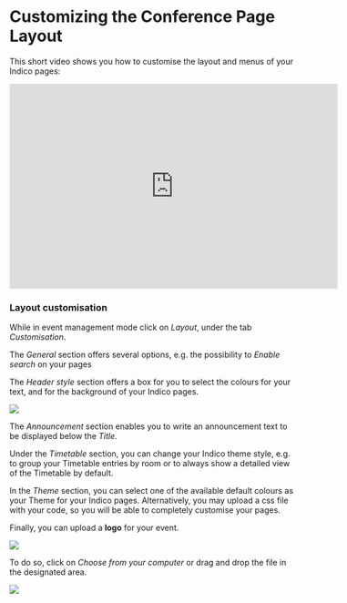 # Customizing the Conference Page Layout

This short video shows you how to customise the layout and menus of your Indico pages:

<iframe width="576" height="360" frameborder="0" src="https://cds.cern.ch/video/2275337?showTitle=true" allowfullscreen></iframe>

### Layout customisation

While in event management  mode click on _Layout_, under the tab _Customisation_.

The _General_ section offers several options, e.g. the possibility to _Enable search_ on your pages

The _Header style_ section offers a box for you to select the colours for your text, and for the background of your Indico pages.

![](../assets/Customize_1.png)

The _Announcement_ section enables you to write an announcement text to be displayed below the _Title_.

Under the _Timetable_ section, you can change your Indico theme style, e.g. to group your Timetable entries by room or to always show a detailed view of the Timetable by default.

In the _Theme_ section, you can select one of the available default colours as your Theme for your Indico pages.
Alternatively, you may upload a css file with your code, so you will be able to completely customise your pages.

Finally, you can upload a **logo** for your event.

![](../assets/Customize_2.png)

To do so, click on _Choose from your computer_ or drag and drop the file in the designated area.

![](../assets/Customize_3.png)

